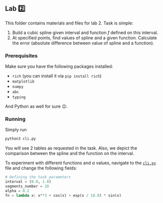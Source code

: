 ## Lab :two:

This folder contains materials and files for lab 2. Task is simple:

1. Build a cubic spline given interval and function $f$ defined on this interval.
2. At specified points, find values of spline and a given function. Calculate the error (absolute difference between value of spline and a function).

### Prerequisites

Make sure you have the following packages installed:
- `rich` (you can install it via `pip install rich`)
- `matplotlib`
- `numpy`
- `abc`
- `typing`

And Python as well for sure :wink:.

### Running

Simply run
```bash
python3 cli.py
```

You will see 2 tables as requested in the task. Also, we depict the comparison between the spline and the function on the interval.

To experiment with different functions and $\alpha$ values, navigate to the [`cli.py`](cli.py) file and change the following fields:
```python
# Defining the task parameters
interval = (0.0, 1.0)
segments_number = 20
alpha = 0.2
fn = lambda x: x**3 + cos(x) + exp(x / 10.0) * sin(x)
```
